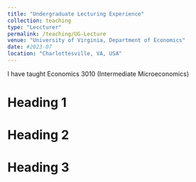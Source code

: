 ```yaml
---
title: "Undergraduate Lecturing Experience"
collection: teaching
type: "Leccturer"
permalink: /teaching/UG-Lecture
venue: "University of Virginia, Department of Economics"
date: #2023-07
location: "Charlottesville, VA, USA"
---
```


I have taught Economics 3010 (Intermediate Microeconomics)

Heading 1
======

Heading 2
======

Heading 3
======
